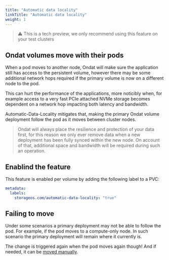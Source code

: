 ```yaml
---
title: "Automatic data locality"
linkTitle: "Automatic data locality"
weight: 1
---
```


  > ⚠️ This is a tech preview, we only recommend using this feature on your test clusters

## Ondat volumes move with their pods

When a pod moves to another node, Ondat will make sure the application still has access to the persistent volume, however there may be some additional network hops required if the primary volume is now on a different node to the pod.

This can hurt the performance of the applications, more noticibly when, for example access to a very fast PCIe attached NVMe storage becomes dependent on a network hop impacting both latency and bandwidth.

Automatic-Data-Locality mitigates that, making the primary Ondat volume deployment follow the pod as it moves between cluster nodes.

> Ondat will always place the resilience and protection of your data first, for this reason we only ever remove data when a new deployment has been fully synced within the new node. On account of that, additional space and bandwidth will be required during such an operation.

## Enablind the feature

This feature is enabled per volume by adding the following label to a PVC:

```yaml
metadata:
  labels:
    storageos.com/automatic-data-locality: "true"
```

## Failing to move

Under some scenarios a primary deployment may not be able to follow the pod. For example, if the pod moves to a compute-only node. In such scenario the primary deployment will remain where it currently is.

The change is triggered again when the pod moves again though! And if needed, it can be [moved manually](/docs/concepts/move).
